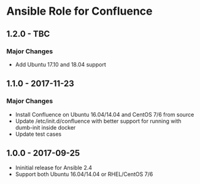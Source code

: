 Ansible Role for Confluence
===========================

1.2.0 - TBC
-----------

### Major Changes

-   Add Ubuntu 17.10 and 18.04 support

1.1.0 - 2017-11-23
------------------

### Major Changes

-   Install Confluence on Ubuntu 16.04/14.04 and CentOS 7/6 from source
-   Update /etc/init.d/confluence with better support for running with dumb-init inside docker
-   Update test cases

1.0.0 - 2017-09-25
------------------

-   Ininitial release for Ansible 2.4
-   Support both Ubuntu 16.04/14.04 or RHEL/CentOS 7/6

